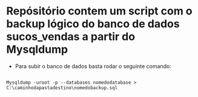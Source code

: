# Repósitório contem um script com o backup lógico do banco de dados sucos_vendas a partir do Mysqldump 

* Para subir o banco de dados basta rodar o seguinte comando:

````

Mysqldump -uroot -p --databases nomedodatabase > C:\caminhodapastadestino\nomedobackup.sql


````
